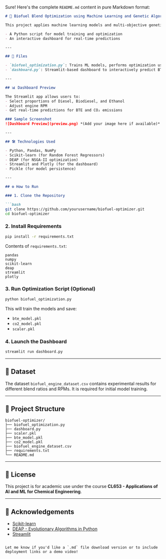 Sure! Here's the complete `README.md` content in pure Markdown format:

```markdown
# 🚀 Biofuel Blend Optimization using Machine Learning and Genetic Algorithms

This project applies machine learning models and multi-objective genetic algorithms to optimize biofuel blends, aiming to **maximize Brake Thermal Efficiency (BTE)** and **minimize CO₂ emissions**. It includes:

- A Python script for model training and optimization
- An interactive dashboard for real-time predictions

---

## 📁 Files

- `biofuel_optimization.py`: Trains ML models, performs optimization using NSGA-II, and identifies Pareto-optimal blend combinations.
- `dashboard.py`: Streamlit-based dashboard to interactively predict BTE and CO₂ emissions from user-inputted blend ratios and engine RPM.

---

## 📊 Dashboard Preview

The Streamlit app allows users to:
- Select proportions of Diesel, Biodiesel, and Ethanol
- Adjust engine RPM
- Get real-time predictions for BTE and CO₂ emissions

### Sample Screenshot
![Dashboard Preview](preview.png) *(Add your image here if available)*

---

## 🛠️ Technologies Used

- Python, Pandas, NumPy
- Scikit-learn (for Random Forest Regressors)
- DEAP (for NSGA-II optimization)
- Streamlit and Plotly (for the dashboard)
- Pickle (for model persistence)

---

## ⚙️ How to Run

### 1. Clone the Repository

```bash
git clone https://github.com/yourusername/biofuel-optimizer.git
cd biofuel-optimizer
```

### 2. Install Requirements

```bash
pip install -r requirements.txt
```

Contents of `requirements.txt`:
```
pandas
numpy
scikit-learn
deap
streamlit
plotly
```

### 3. Run Optimization Script (Optional)

```bash
python biofuel_optimization.py
```

This will train the models and save:
- `bte_model.pkl`
- `co2_model.pkl`
- `scaler.pkl`

### 4. Launch the Dashboard

```bash
streamlit run dashboard.py
```

---

## 📁 Dataset

The dataset `biofuel_engine_dataset.csv` contains experimental results for different blend ratios and RPMs. It is required for initial model training.

---

## 📌 Project Structure

```
biofuel-optimizer/
├── biofuel_optimization.py
├── dashboard.py
├── scaler.pkl
├── bte_model.pkl
├── co2_model.pkl
├── biofuel_engine_dataset.csv
├── requirements.txt
└── README.md
```

---

## 📘 License

This project is for academic use under the course **CL653 - Applications of AI and ML for Chemical Engineering**.

---

## 🙌 Acknowledgements

- [Scikit-learn](https://scikit-learn.org)
- [DEAP - Evolutionary Algorithms in Python](https://deap.readthedocs.io)
- [Streamlit](https://streamlit.io)
```

Let me know if you'd like a `.md` file download version or to include deployment links or a demo video!